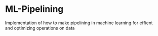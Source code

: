# ML-Pipelining
Implementation of how to make pipelining in machine learning for effient and optimizing operations on data
